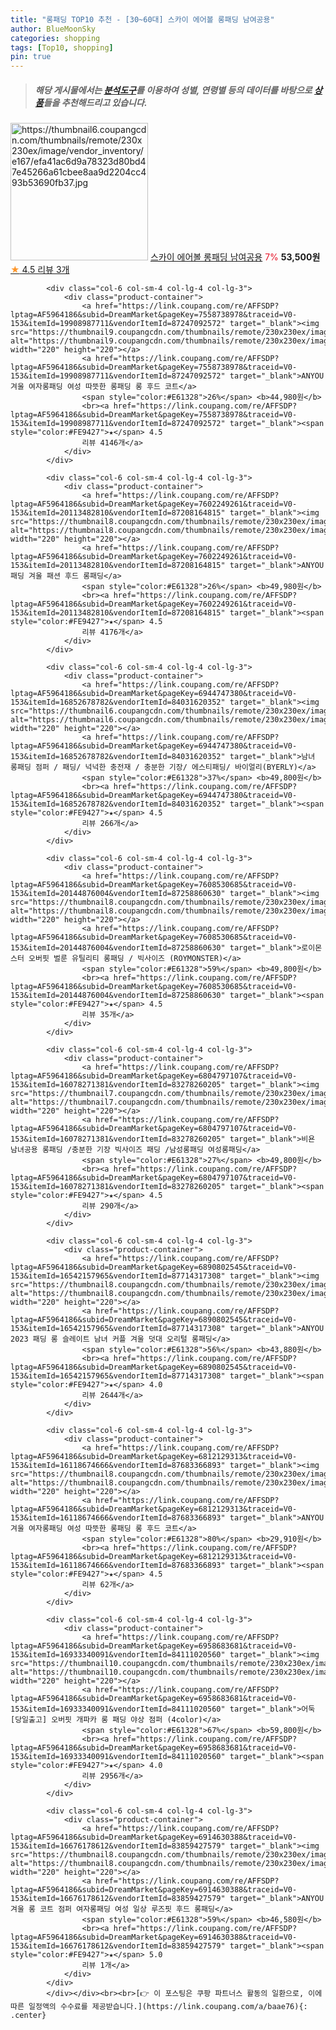 ```yaml
---
title: "롱패딩 TOP10 추천 - [30~60대] 스카이 에어볼 롱패딩 남여공용"
author: BlueMoonSky
categories: shopping
tags: [Top10, shopping]
pin: true
---
```


> ##### 해당 게시물에서는 [**분석도구**](https://itemscout.io/)를 이용하여 **성별**, **연령별** 등의 데이터를 바탕으로 [**상품**](https://link.coupang.com/a/baae76)들을 추천해드리고 있습니다.
<div class="container"><div class="row">
            <div class="col-6 col-sm-4 col-lg-4 col-lg-3">
                <div class="product-container">
                    <a href="https://link.coupang.com/re/AFFSDP?lptag=AF5964186&subid=DreamMarket&pageKey=6071156396&traceid=V0-153&itemId=11209610659&vendorItemId=78487160231" target="_blank"><img src="https://thumbnail6.coupangcdn.com/thumbnails/remote/230x230ex/image/vendor_inventory/e167/efa41ac6d9a78323d80bd47e45266a61cbee8aa9d2204cc493b53690fb37.jpg" alt="https://thumbnail6.coupangcdn.com/thumbnails/remote/230x230ex/image/vendor_inventory/e167/efa41ac6d9a78323d80bd47e45266a61cbee8aa9d2204cc493b53690fb37.jpg" width="220" height="220"></a>
                    <a href="https://link.coupang.com/re/AFFSDP?lptag=AF5964186&subid=DreamMarket&pageKey=6071156396&traceid=V0-153&itemId=11209610659&vendorItemId=78487160231" target="_blank">스카이 에어볼 롱패딩 남여공용</a>
                    <span style="color:#E61328">7%</span> <b>53,500원</b>
                    <br><a href="https://link.coupang.com/re/AFFSDP?lptag=AF5964186&subid=DreamMarket&pageKey=6071156396&traceid=V0-153&itemId=11209610659&vendorItemId=78487160231" target="_blank"><span style="color:#FE9427">★</span> 4.5
                    리뷰 3개</a>
                </div>
            </div>
            
            <div class="col-6 col-sm-4 col-lg-4 col-lg-3">
                <div class="product-container">
                    <a href="https://link.coupang.com/re/AFFSDP?lptag=AF5964186&subid=DreamMarket&pageKey=7558738978&traceid=V0-153&itemId=19908987711&vendorItemId=87247092572" target="_blank"><img src="https://thumbnail9.coupangcdn.com/thumbnails/remote/230x230ex/image/vendor_inventory/c0dc/730836c094c5d42161a2af9ea8f60688d7dd129d974394a805656160d0ab.jpg" alt="https://thumbnail9.coupangcdn.com/thumbnails/remote/230x230ex/image/vendor_inventory/c0dc/730836c094c5d42161a2af9ea8f60688d7dd129d974394a805656160d0ab.jpg" width="220" height="220"></a>
                    <a href="https://link.coupang.com/re/AFFSDP?lptag=AF5964186&subid=DreamMarket&pageKey=7558738978&traceid=V0-153&itemId=19908987711&vendorItemId=87247092572" target="_blank">ANYOU 겨울 여자롱패딩 여성 따뜻한 롱패딩 롱 후드 코트</a>
                    <span style="color:#E61328">26%</span> <b>44,980원</b>
                    <br><a href="https://link.coupang.com/re/AFFSDP?lptag=AF5964186&subid=DreamMarket&pageKey=7558738978&traceid=V0-153&itemId=19908987711&vendorItemId=87247092572" target="_blank"><span style="color:#FE9427">★</span> 4.5
                    리뷰 4146개</a>
                </div>
            </div>
            
            <div class="col-6 col-sm-4 col-lg-4 col-lg-3">
                <div class="product-container">
                    <a href="https://link.coupang.com/re/AFFSDP?lptag=AF5964186&subid=DreamMarket&pageKey=7602249261&traceid=V0-153&itemId=20113482810&vendorItemId=87208164815" target="_blank"><img src="https://thumbnail8.coupangcdn.com/thumbnails/remote/230x230ex/image/vendor_inventory/9ea0/692d35e8b3853b0f5758b7953e9123079f7c4bbdb5e047ee7894bf8b09b3.jpg" alt="https://thumbnail8.coupangcdn.com/thumbnails/remote/230x230ex/image/vendor_inventory/9ea0/692d35e8b3853b0f5758b7953e9123079f7c4bbdb5e047ee7894bf8b09b3.jpg" width="220" height="220"></a>
                    <a href="https://link.coupang.com/re/AFFSDP?lptag=AF5964186&subid=DreamMarket&pageKey=7602249261&traceid=V0-153&itemId=20113482810&vendorItemId=87208164815" target="_blank">ANYOU 패딩 겨울 패션 후드 롱패딩</a>
                    <span style="color:#E61328">26%</span> <b>49,980원</b>
                    <br><a href="https://link.coupang.com/re/AFFSDP?lptag=AF5964186&subid=DreamMarket&pageKey=7602249261&traceid=V0-153&itemId=20113482810&vendorItemId=87208164815" target="_blank"><span style="color:#FE9427">★</span> 4.5
                    리뷰 4176개</a>
                </div>
            </div>
            
            <div class="col-6 col-sm-4 col-lg-4 col-lg-3">
                <div class="product-container">
                    <a href="https://link.coupang.com/re/AFFSDP?lptag=AF5964186&subid=DreamMarket&pageKey=6944747380&traceid=V0-153&itemId=16852678782&vendorItemId=84031620352" target="_blank"><img src="https://thumbnail6.coupangcdn.com/thumbnails/remote/230x230ex/image/vendor_inventory/0065/33d3915bbfb071b01de0f60d4771e1324d8bd15a63d1a54a5aecec7fdd02.jpg" alt="https://thumbnail6.coupangcdn.com/thumbnails/remote/230x230ex/image/vendor_inventory/0065/33d3915bbfb071b01de0f60d4771e1324d8bd15a63d1a54a5aecec7fdd02.jpg" width="220" height="220"></a>
                    <a href="https://link.coupang.com/re/AFFSDP?lptag=AF5964186&subid=DreamMarket&pageKey=6944747380&traceid=V0-153&itemId=16852678782&vendorItemId=84031620352" target="_blank">남녀 롱패딩 점퍼 / 패딩/ 넉넉한 충전재 / 충분한 기장/ 에스티패딩/ 바이얼리(BYERLY)</a>
                    <span style="color:#E61328">37%</span> <b>49,800원</b>
                    <br><a href="https://link.coupang.com/re/AFFSDP?lptag=AF5964186&subid=DreamMarket&pageKey=6944747380&traceid=V0-153&itemId=16852678782&vendorItemId=84031620352" target="_blank"><span style="color:#FE9427">★</span> 4.5
                    리뷰 266개</a>
                </div>
            </div>
            
            <div class="col-6 col-sm-4 col-lg-4 col-lg-3">
                <div class="product-container">
                    <a href="https://link.coupang.com/re/AFFSDP?lptag=AF5964186&subid=DreamMarket&pageKey=7608530685&traceid=V0-153&itemId=20144876004&vendorItemId=87258860630" target="_blank"><img src="https://thumbnail8.coupangcdn.com/thumbnails/remote/230x230ex/image/vendor_inventory/1617/81084290b6174c4b019209f50f91972e2d2a3b0dc475b27cdb2c1539b69f.jpg" alt="https://thumbnail8.coupangcdn.com/thumbnails/remote/230x230ex/image/vendor_inventory/1617/81084290b6174c4b019209f50f91972e2d2a3b0dc475b27cdb2c1539b69f.jpg" width="220" height="220"></a>
                    <a href="https://link.coupang.com/re/AFFSDP?lptag=AF5964186&subid=DreamMarket&pageKey=7608530685&traceid=V0-153&itemId=20144876004&vendorItemId=87258860630" target="_blank">로이몬스터 오버핏 벌룬 유틸리티 롱패딩 / 빅사이즈 (ROYMONSTER)</a>
                    <span style="color:#E61328">59%</span> <b>49,800원</b>
                    <br><a href="https://link.coupang.com/re/AFFSDP?lptag=AF5964186&subid=DreamMarket&pageKey=7608530685&traceid=V0-153&itemId=20144876004&vendorItemId=87258860630" target="_blank"><span style="color:#FE9427">★</span> 4.5
                    리뷰 35개</a>
                </div>
            </div>
            
            <div class="col-6 col-sm-4 col-lg-4 col-lg-3">
                <div class="product-container">
                    <a href="https://link.coupang.com/re/AFFSDP?lptag=AF5964186&subid=DreamMarket&pageKey=6804797107&traceid=V0-153&itemId=16078271381&vendorItemId=83278260205" target="_blank"><img src="https://thumbnail7.coupangcdn.com/thumbnails/remote/230x230ex/image/vendor_inventory/462f/48b6a9af94e80bd8ff79cc6d5216fa532dc6d0ecac43cbf994c503c7e04e.jpg" alt="https://thumbnail7.coupangcdn.com/thumbnails/remote/230x230ex/image/vendor_inventory/462f/48b6a9af94e80bd8ff79cc6d5216fa532dc6d0ecac43cbf994c503c7e04e.jpg" width="220" height="220"></a>
                    <a href="https://link.coupang.com/re/AFFSDP?lptag=AF5964186&subid=DreamMarket&pageKey=6804797107&traceid=V0-153&itemId=16078271381&vendorItemId=83278260205" target="_blank">비욘 남녀공용 롱패딩 /충분한 기장 빅사이즈 패딩 /남성롱패딩 여성롱패딩</a>
                    <span style="color:#E61328">27%</span> <b>49,800원</b>
                    <br><a href="https://link.coupang.com/re/AFFSDP?lptag=AF5964186&subid=DreamMarket&pageKey=6804797107&traceid=V0-153&itemId=16078271381&vendorItemId=83278260205" target="_blank"><span style="color:#FE9427">★</span> 4.5
                    리뷰 290개</a>
                </div>
            </div>
            
            <div class="col-6 col-sm-4 col-lg-4 col-lg-3">
                <div class="product-container">
                    <a href="https://link.coupang.com/re/AFFSDP?lptag=AF5964186&subid=DreamMarket&pageKey=6890802545&traceid=V0-153&itemId=16542157965&vendorItemId=87714317308" target="_blank"><img src="https://thumbnail8.coupangcdn.com/thumbnails/remote/230x230ex/image/vendor_inventory/788f/7db5034304c88a7f6c6c8ec7255232e14efb29d0e7dfc6a85199f1d4a1aa.jpg" alt="https://thumbnail8.coupangcdn.com/thumbnails/remote/230x230ex/image/vendor_inventory/788f/7db5034304c88a7f6c6c8ec7255232e14efb29d0e7dfc6a85199f1d4a1aa.jpg" width="220" height="220"></a>
                    <a href="https://link.coupang.com/re/AFFSDP?lptag=AF5964186&subid=DreamMarket&pageKey=6890802545&traceid=V0-153&itemId=16542157965&vendorItemId=87714317308" target="_blank">ANYOU 2023 패딩 롱 슬레이트 남녀 커플 겨울 덧대 오리털 롱패딩</a>
                    <span style="color:#E61328">56%</span> <b>43,880원</b>
                    <br><a href="https://link.coupang.com/re/AFFSDP?lptag=AF5964186&subid=DreamMarket&pageKey=6890802545&traceid=V0-153&itemId=16542157965&vendorItemId=87714317308" target="_blank"><span style="color:#FE9427">★</span> 4.0
                    리뷰 2644개</a>
                </div>
            </div>
            
            <div class="col-6 col-sm-4 col-lg-4 col-lg-3">
                <div class="product-container">
                    <a href="https://link.coupang.com/re/AFFSDP?lptag=AF5964186&subid=DreamMarket&pageKey=6812129313&traceid=V0-153&itemId=16118674666&vendorItemId=87683366893" target="_blank"><img src="https://thumbnail8.coupangcdn.com/thumbnails/remote/230x230ex/image/vendor_inventory/2b59/96a056f8608d9f10fb5414118093a609f0ff05bf761498f71ecfa5d756f2.jpg" alt="https://thumbnail8.coupangcdn.com/thumbnails/remote/230x230ex/image/vendor_inventory/2b59/96a056f8608d9f10fb5414118093a609f0ff05bf761498f71ecfa5d756f2.jpg" width="220" height="220"></a>
                    <a href="https://link.coupang.com/re/AFFSDP?lptag=AF5964186&subid=DreamMarket&pageKey=6812129313&traceid=V0-153&itemId=16118674666&vendorItemId=87683366893" target="_blank">ANYOU 겨울 여자롱패딩 여성 따뜻한 롱패딩 롱 후드 코트</a>
                    <span style="color:#E61328">80%</span> <b>29,910원</b>
                    <br><a href="https://link.coupang.com/re/AFFSDP?lptag=AF5964186&subid=DreamMarket&pageKey=6812129313&traceid=V0-153&itemId=16118674666&vendorItemId=87683366893" target="_blank"><span style="color:#FE9427">★</span> 4.5
                    리뷰 62개</a>
                </div>
            </div>
            
            <div class="col-6 col-sm-4 col-lg-4 col-lg-3">
                <div class="product-container">
                    <a href="https://link.coupang.com/re/AFFSDP?lptag=AF5964186&subid=DreamMarket&pageKey=6958683681&traceid=V0-153&itemId=16933340091&vendorItemId=84111020560" target="_blank"><img src="https://thumbnail10.coupangcdn.com/thumbnails/remote/230x230ex/image/vendor_inventory/eb3a/c70128b04226797b74932e5c012beee0cf873d307004f1baa1a33d61d98f.jpg" alt="https://thumbnail10.coupangcdn.com/thumbnails/remote/230x230ex/image/vendor_inventory/eb3a/c70128b04226797b74932e5c012beee0cf873d307004f1baa1a33d61d98f.jpg" width="220" height="220"></a>
                    <a href="https://link.coupang.com/re/AFFSDP?lptag=AF5964186&subid=DreamMarket&pageKey=6958683681&traceid=V0-153&itemId=16933340091&vendorItemId=84111020560" target="_blank">어둑 [당일출고] 오버핏 개파카 롱 패딩 야상 점퍼 (4color)</a>
                    <span style="color:#E61328">67%</span> <b>59,800원</b>
                    <br><a href="https://link.coupang.com/re/AFFSDP?lptag=AF5964186&subid=DreamMarket&pageKey=6958683681&traceid=V0-153&itemId=16933340091&vendorItemId=84111020560" target="_blank"><span style="color:#FE9427">★</span> 4.0
                    리뷰 2956개</a>
                </div>
            </div>
            
            <div class="col-6 col-sm-4 col-lg-4 col-lg-3">
                <div class="product-container">
                    <a href="https://link.coupang.com/re/AFFSDP?lptag=AF5964186&subid=DreamMarket&pageKey=6914630388&traceid=V0-153&itemId=16676178612&vendorItemId=83859427579" target="_blank"><img src="https://thumbnail8.coupangcdn.com/thumbnails/remote/230x230ex/image/vendor_inventory/8586/6b47d123f886cc11fe4ddc9a6f9173bf61bba09ea96502a94a751943d3af.jpg" alt="https://thumbnail8.coupangcdn.com/thumbnails/remote/230x230ex/image/vendor_inventory/8586/6b47d123f886cc11fe4ddc9a6f9173bf61bba09ea96502a94a751943d3af.jpg" width="220" height="220"></a>
                    <a href="https://link.coupang.com/re/AFFSDP?lptag=AF5964186&subid=DreamMarket&pageKey=6914630388&traceid=V0-153&itemId=16676178612&vendorItemId=83859427579" target="_blank">ANYOU 겨울 롱 코트 점퍼 여자롱패딩 여성 일상 루즈핏 후드 롱패딩</a>
                    <span style="color:#E61328">59%</span> <b>46,580원</b>
                    <br><a href="https://link.coupang.com/re/AFFSDP?lptag=AF5964186&subid=DreamMarket&pageKey=6914630388&traceid=V0-153&itemId=16676178612&vendorItemId=83859427579" target="_blank"><span style="color:#FE9427">★</span> 5.0
                    리뷰 1개</a>
                </div>
            </div>
            </div></div><br><br>[👉 이 포스팅은 쿠팡 파트너스 활동의 일환으로, 이에 따른 일정액의 수수료를 제공받습니다.](https://link.coupang.com/a/baae76){: .center}